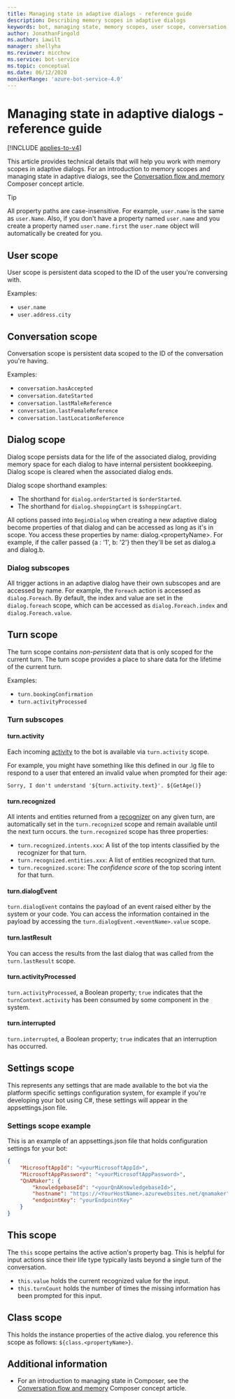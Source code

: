 ```yaml
---
title: Managing state in adaptive dialogs - reference guide
description: Describing memory scopes in adaptive dialogs
keywords: bot, managing state, memory scopes, user scope, conversation scope, dialog scope, settings scope, adaptive dialogs
author: JonathanFingold
ms.author: iawilt
manager: shellyha
ms.reviewer: micchow
ms.service: bot-service
ms.topic: conceptual
ms.date: 06/12/2020
monikerRange: 'azure-bot-service-4.0'
---
```


# Managing state in adaptive dialogs - reference guide

[!INCLUDE [applies-to-v4](../includes/applies-to-v4-current.md)]

This article provides technical details that will help you work with memory scopes in adaptive dialogs. For an introduction to memory scopes and managing state in adaptive dialogs, see the [Conversation flow and memory][managing-state] Composer concept article.

> [!TIP]
> All property paths are case-insensitive. For example, `user.name` is the same as `user.Name`. Also, if you don't have a property named `user.name` and you create a property named `user.name.first` the `user.name` object will automatically be created for you.

## User scope

User scope is persistent data scoped to the ID of the user you're conversing with.  

Examples:

- `user.name`
- `user.address.city`

## Conversation scope

Conversation scope is persistent data scoped to the ID of the conversation you're having.  

Examples:

- `conversation.hasAccepted`
- `conversation.dateStarted`
- `conversation.lastMaleReference`
- `conversation.lastFemaleReference`
- `conversation.lastLocationReference`

## Dialog scope

Dialog scope persists data for the life of the associated dialog, providing memory space for each dialog to have internal persistent bookkeeping. Dialog scope is cleared when the associated dialog ends.

Dialog scope shorthand examples:

- The shorthand for `dialog.orderStarted` is `$orderStarted`.
- The shorthand for `dialog.shoppingCart` is `$shoppingCart`.

All options passed into `BeginDialog` when creating a new adaptive dialog become properties of that dialog and can be accessed as long as it's in scope. You access these properties by name: dialog.\<propertyName>. For example, if the caller passed {a : '1', b: '2'} then they'll be set as dialog.a and dialog.b.

### Dialog subscopes

All trigger actions in an adaptive dialog have their own subscopes and are accessed by name. For example, the `Foreach` action is accessed as `dialog.Foreach`. By default, the index and value are set in the `dialog.foreach` scope, which can be accessed as `dialog.Foreach.index` and `dialog.Foreach.value`.

## Turn scope

The turn scope contains _non-persistent_ data that is only scoped for the current turn. The turn scope provides a place to share data for the lifetime of the current turn.  

Examples:

- `turn.bookingConfirmation`
- `turn.activityProcessed`

### Turn subscopes

#### turn.activity

Each incoming [activity][botframework-activity] to the bot is available via `turn.activity` scope.

For example, you might have something like this defined in our .lg file to respond to a user that entered an invalid value when prompted for their age:

```lg
Sorry, I don't understand '${turn.activity.text}'. ${GetAge()}
```

#### turn.recognized

All intents and entities returned from a [recognizer][recognizers] on any given turn, are automatically set in the `turn.recognized` scope and remain available until the next turn occurs. the `turn.recognized` scope has three properties:

- `turn.recognized.intents.xxx`: A list of the top intents classified by the recognizer for that turn.
- `turn.recognized.entities.xxx`: A list of entities recognized that turn.
- `turn.recognized.score`: The _confidence score_ of the top scoring intent for that turn.

#### turn.dialogEvent

`turn.dialogEvent` contains the payload of an event raised either by the system or your code. You can access the information contained in the payload by accessing the `turn.dialogEvent.<eventName>.value` scope.

#### turn.lastResult

 You can access the results from the last dialog that was called from the `turn.lastResult` scope.

#### turn.activityProcessed

`turn.activityProcessed`, a Boolean property; `true` indicates that the `turnContext.activity` has been consumed by some component in the system.

#### turn.interrupted

`turn.interrupted`, a Boolean property; `true` indicates that an interruption has occurred.

## Settings scope

This represents any settings that are made available to the bot via the platform specific settings configuration system, for example if you're developing your bot using C#, these settings will appear in the appsettings.json file<!--, if you're developing your bot using JavaScript, these settings will appear in the .env file or the config.py file when developing with Python. Additionally, some settings are contained in the dynamic environment settings in Azure, all are available in the settings scope-->.

### Settings scope example
<!--TODO P2: rewrite this with language tabs for C#/JS. -->
This is an example of an appsettings.json file that holds configuration settings for your bot:

```json
{
    "MicrosoftAppId": "<yourMicrosoftAppId>",
    "MicrosoftAppPassword": "<yourMicrosoftAppPassword>",
    "QnAMaker": {
        "knowledgebaseId": "<yourQnAKnowledgebaseId>",
        "hostname": "https://<YourHostName>.azurewebsites.net/qnamaker",
        "endpointKey": "yourEndpointKey"
    }
}
```

## This scope

The `this` scope pertains the active action's property bag. This is helpful for input actions since their life type typically lasts beyond a single turn of the conversation.

- `this.value` holds the current recognized value for the input.
- `this.turnCount` holds the number of times the missing information has been prompted for this input.

## Class scope

This holds the instance properties of the active dialog. you reference this scope as follows: `${class.<propertyName>}`.

## Additional information

- For an introduction to managing state in Composer, see the [Conversation flow and memory][managing-state] Composer concept article.

[managing-state]: /composer/concept-memory
[botframework-activity]: https://github.com/microsoft/botframework-sdk/blob/master/specs/botframework-activity/botframework-activity.md
[recognizers]: ../v4sdk/bot-builder-concept-adaptive-dialog-recognizers.md

